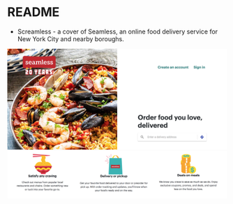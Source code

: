 # README

* Screamless - a cover of Seamless, an online food delivery service for New York City and nearby boroughs.

![splash](app/assets/images/splashpage1.png?raw=true "Splash Page")
![splash2](app/assets/images/splashpage2.png?raw=true "Splash Page2")
